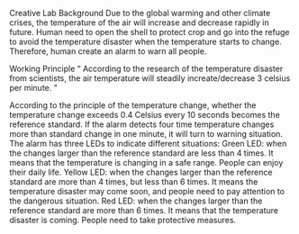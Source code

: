 Creative Lab
Background
Due to the global warming and other climate crises, the temperature of the air will increase and decrease rapidly in future. Human need to open the shell to protect crop and go into the refuge to avoid the temperature disaster when the temperature starts to change. Therefore, human create an alarm to warn all people.

Working Principle
“ According to the research of the temperature disaster from scientists, the air temperature will steadily increate/decrease 3 celsius per minute. ”

According to the principle of the temperature change, whether the temperature change exceeds 0.4 Celsius every 10 seconds becomes the reference standard. If the alarm detects four time temperature changes more than standard change in one minute, it will turn to warning situation. The alarm has three LEDs to indicate different situations:
Green LED: when the changes larger than the reference standard are less than 4 times. It means that the temperature is changing in a safe range. People can enjoy their daily life.
Yellow LED: when the changes larger than the reference standard are more than 4 times, but less than 6 times. It means the temperature disaster may come soon, and people need to pay attention to the dangerous situation.
Red LED: when the changes larger than the reference standard are more than 6 times. It means that the temperature disaster is coming. People need to take protective measures.

